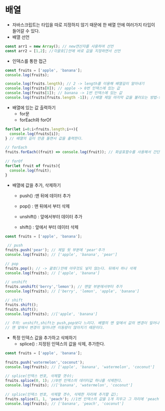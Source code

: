 # 배열  
- 자바스크립트는 타입을 따로 지정하지 않기 때문에 한 배열 안에 여러가지 타입이 들어갈 수 있다.  
- 배열 선언  
```javascript  
const arr1 = new Array(); // new연산자를 사용하여 선언
const arr2 = [1,2]; //각괄호[]안에 바로 값을 지정하면서 선언  
```  
- 인덱스를 통한 접근    
```javascript  
const fruits = ['apple', 'banana'];  
console.log(fruits);  

console.log(fruits.length); // 2 -> length를 이용해 배열길이 알아내기  
console.log(fruits[0]); // apple -> 0번 인덱스에 있는 값  
console.log(fruits[1]); // banana -> 1번 인덱스에 있는 값  
console.log(fruits[fruits.length -1]); //배열 제일 마지막 값을 불러오는 방법-> 배열[전체길이-1]
```  
- 배열에 있는 값 출력하기  
  * for문  
  * forEach와 forOf  
```javascript  
for(let i=0;i<fruits.length;i++){
  console.log(fruits[i]);
} // 배열의 길이 만큼 돌면서 값을 출력한다.  
  
// forEach  
fruits.forEach((fruit) => console.log(fruit)); // 화살표함수를 사용해서 간단히 표현  
  
// forOf
for(let fruit of fruits){  
  console.log(fruit);  
}  
```  
  
- 배열에 값을 추가, 삭제하기  
  * push() :맨 뒤에 데이터 추가  
  * pop() : 맨 뒤에서 부터 삭제  
  
  * unshift() : 앞에서부터 데이터 추가  
  * shift() : 앞에서 부터 데이터 삭제  
```javascript   
const fruits = ['apple', 'banana'];  
  
 // push 
fruits.push('pear'); // 제일 뒷 부분에 'pear'추가  
console.log(fruits); // ['apple', 'banana', 'pear']  
  
// pop  
fruits.pop(); // -> 괄호()안에 아무것도 넣지 않는다. 뒤에서 하나 삭제
console.log(fruits); // ['apple', 'banana']  
  
// unshift  
fruits.unshift('berry','lemon'); // 맨앞 부분에서부터 추가  
console.log(fruits); // ['berry', 'lemon', 'apple', 'banana']  

// shift  
fruits.shift();  
fruits.shift();  
console.log(fruits); //['apple', 'banana']  
  
// 주의: unshift,shift는 push,pop보다 느리다. 배열의 맨 앞에서 값의 변경이 일어나면 빈자리를 채우기 위해 앞으로 뒤로 이동 하는데  
// 맨 앞에서 변경이 일어나면 이동량이 많아지기 때문이다.  
```  
- 특정 인덱스 값을 추가하고 삭제하기  
  * splice() : 지정된 인덱스의 값을 삭제, 추가한다.  
```javascript  
const fruits = ['apple', 'banana'];  
  
fruits.push('watermelon','coconut');  
console.log(fruits); // ['apple', 'banana', 'watermelon', 'coconut']  
  
// splice(인덱스 번호, 삭제할 갯수);  
fruits.splice(0, 1); //0번 인덱스의 데이터값 하나를 삭제한다.  
console.log(fruits); //['banana', 'watermelon', 'coconut']  
  
// splice(인덱스 번호, 삭제할 갯수, 삭제한 자리에 추가할 값);   
fruits.splice(1, 1, 'peach'); //1번 인덱스의 값을 1개 지우고 그 자리에 'peach'를 추가한다.  
console.log(fruits); // ['banana', 'peach', 'coconut']  
```  



